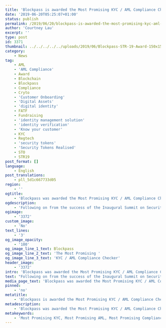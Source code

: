 ```yaml
---
title: 'Blockpass is awarded the Most Promising KYC / AML Compliance Checker in the Security Tokens Realised 2019'
date: '2019-06-20T05:25:07+01:00'
status: publish
permalink: /2019/06/20/blockpass-is-awarded-the-most-promising-kyc-aml-compliance-checker-in-the-security-tokens-realised-2019
author: 'Courtney Lau'
excerpt: ''
type: post
id: 3371
thumbnail: ../../../../../uploads/2019/06/Blockpass-STR-19-Award-150x150.jpg
category:
    - News
tag:
    - AML
    - 'AML Compliance'
    - Award
    - Blockchain
    - Blockpass
    - Compliance
    - Cryto
    - 'Customer Onboarding'
    - 'Digital Assets'
    - 'digital identity'
    - FATF
    - Fundraising
    - 'identity management solution'
    - 'identity verification'
    - 'Know your customer'
    - KYC
    - Regtech
    - 'security tokens'
    - 'Security Tokens Realised'
    - STO
    - STR19
post_format: []
language:
    - English
post_translations:
    - pll_5d1c667733d05
region:
    - ''
ogtitle:
    - 'Blockpass was awarded the Most Promising KYC / AML Compliance Checker in the Security Tokens Realised 2019 '
ogdescription:
    - 'Following on from the success of the Inaugural Summit on Security Tokenization in London in January 2019 the series continues in another financial capital Hong Kong in June. During the event, couple awards are given out to companies that are best-in-class in the industry. Blockpass was awarded the Most Promising KYC / AML Compliance Checker in it.  '
ogimage:
    - '3372'
custom_image:
    - 'No'
text_lines:
    - '3'
og_image_opacity:
    - '100'
og_image_line_1_text: Blockpass
og_image_line_2_text: 'The Most Promising '
og_image_line_3_text: 'KYC / AML Compliance Checker'
header_image:
    - '3372'
intro: 'Blockpass was awarded the Most Promising KYC / AML Compliance Checker in the Security Tokens Realised 2019 '
text: "Following on from the success of the Inaugural Summit on Security Tokenization in London in January 2019 the series continues in another financial capital Hong Kong in June. During the event, couple awards are given out to companies that are best-in-class in the industry. Blockpass was awarded the Most Promising <a href=\"https://www.blockpass.org/kyc\">KYC</a> / AML Compliance Checker in <a href=\"https://securitytokensrealised.com/\">STR19</a>.\r\n\r\nOur CEO, Adam Vaziri presented at the STR19 and was representing the Blockpass team for the award presented by Teresa Rabenberg Grobecker from US Capital Global and Mike Barrell from Juliet Media.\r\n\r\nThe goal of <a href=\"http://www.blockpass.org/\">Blockpass IDN</a> \_is the global realization of identity for the Internet of Everything. Through the use of blockchain technology and smart contracts, Blockpass is a production-ready Regtech platform offering shared regulatory and compliance services for humans, businesses, objects and devices. As this identity system supports verification of humans (KYC), objects (KYO) and connected devices (KYD), it will enable the development of new applications that rely on a trusted connection between human, corporate, and device identities. Registered in Hong Kong, Blockpass IDN is a joint venture of Infinity Blockchain Labs and Chain of Things. Blockpass IDN licenses its technology from the non-profit Blockpass Foundation, registered in the Isle of Man.\r\n\r\nFor more information and updates, please visit and sign up to the following:\r\n\r\nPromotional video:\_<a href=\"https://youtu.be/SvO2cw3e-SI\">https://youtu.be/SvO2cw3e-SI</a>\r\nMedium:\_<a href=\"https://medium.com/@blockpass\">https://medium.com/@blockpass</a>\r\nTwitter:\_<a href=\"https://twitter.com/BlockpassOrg\">https://twitter.com/BlockpassOrg</a>\r\nFacebook:\_<a href=\"https://www.facebook.com/blockpassorg/\">https://www.facebook.com/blockpassorg/</a>\r\nTelegram: \_<a href=\"https://t.me/blockpass\">https://t.me/blockpass</a>"
media_page_text: 'Blockpass was awarded the Most Promising KYC / AML Compliance Checker Award in Security Tokens Realised 2019. Our CEO, Adam Vaziri on stage with Mike Barrell CEO and Founder, Juliet Media and Teresa Rabenberg Grobecker from US Capital Global'
pinned:
    - 'no'
metatitle:
    - 'Blockpass is awarded the Most Promising KYC / AML Compliance Checker in the Security Tokens Realised 2019 '
metadescription:
    - 'Blockpass was awarded the Most Promising KYC / AML Compliance Checker Award in Security Tokens Realised 2019. Our CEO, Adam Vaziri on stage with Mike Barrell CEO and Founder, Juliet Media and Teresa Rabenberg Grobecker from US Capital Global'
metakeywords:
    - 'Most Promising KYC, Most Promising AML, Most Promising Compliance, Best KYC, Best AML, Best Compliance, KYC, AML, Compliance, Regtech, Award, Security Tokens, Security Tokens Realised, AML Compliance, STO, fundraising, STR19, AML, Compliance, Blockpass, Customer Onboarding,  Digital identity,  identity management solution, Identity Verification, Know your customer, KYC,  regtech ,security tokens, sto, blockchain verification'
---
```

<!DOCTYPE html PUBLIC "-//W3C//DTD HTML 4.0 Transitional//EN" "http://www.w3.org/TR/REC-html40/loose.dtd">
<?xml encoding="UTF-8">
